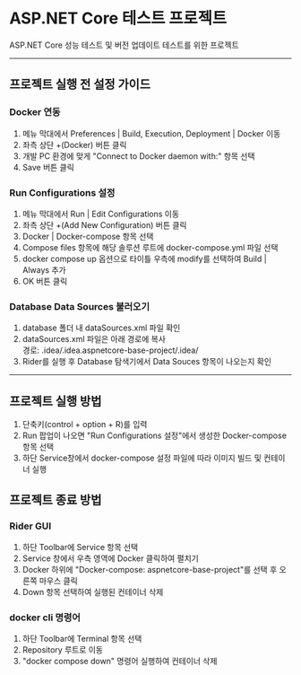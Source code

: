 # ASP.NET Core 테스트 프로젝트
ASP.NET Core 성능 테스트 및 버전 업데이트 테스트를 위한 프로젝트

------------

## 프로젝트 실행 전 설정 가이드
### Docker 연동
1. 메뉴 막대에서 Preferences | Build, Execution, Deployment | Docker 이동
2. 좌측 상단 +(Docker) 버튼 클릭 
3. 개발 PC 환경에 맞게 "Connect to Docker daemon with:" 항목 선택 
4. Save 버튼 클릭

### Run Configurations 설정
1. 메뉴 막대에서 Run | Edit Configurations 이동 
2. 좌측 상단 +(Add New Configuration) 버튼 클릭 
3. Docker | Docker-compose 항목 선택 
4. Compose files 항목에 해당 솔루션 루트에 docker-compose.yml 파일 선택
5. docker compose up 옵션으로 타이틀 우측에 modify를 선택하여 Build | Always 추가
6. OK 버튼 클릭

### Database Data Sources 불러오기
1. database 폴더 내 dataSources.xml 파일 확인
2. dataSources.xml 파일은 아래 경로에 복사  
경로: .idea/.idea.aspnetcore-base-project/.idea/
3. Rider를 실행 후 Database 탐색기에서 Data Souces 항목이 나오는지 확인

------------

## 프로젝트 실행 방법
1. 단축키(control + option + R)를 입력
2. Run 팝업이 나오면 "Run Configurations 설정"에서 생성한 Docker-compose 항목 선택
3. 하단 Service창에서 docker-compose 설정 파일에 따라 이미지 빌드 및 컨테이너 실행

## 프로젝트 종료 방법
### Rider GUI
1. 하단 Toolbar에 Service 항목 선택
2. Service 창에서 우측 영역에 Docker 클릭하여 펼치기
3. Docker 하위에 "Docker-compose: aspnetcore-base-project"를 선택 후 오른쪽 마우스 클릭
4. Down 항목 선택하여 실행된 컨테이너 삭제

### docker cli 명령어
1. 하단 Toolbar에 Terminal 항목 선택
2. Repository 루트로 이동
3. "docker compose down" 명령어 실행하여 컨테이너 삭제

